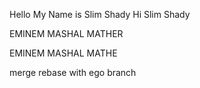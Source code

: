 Hello My Name is Slim Shady
Hi Slim Shady

EMINEM MASHAL MATHER

EMINEM MASHAL MATHE

merge rebase with ego branch    